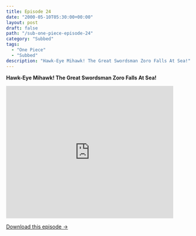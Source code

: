 ```yaml
---
title: Episode 24
date: "2000-05-10T05:30:00+00:00"
layout: post
draft: false
path: "/sub-one-piece-episode-24"
category: "Subbed"
tags:
  - "One Piece"
  - "Subbed"
description: "Hawk-Eye Mihawk! The Great Swordsman Zoro Falls At Sea!"
---
```


**Hawk-Eye Mihawk! The Great Swordsman Zoro Falls At Sea!**

<iframe width="640" height="360" src="https://www.fembed.com/v/4l90nwwxxoq" frameborder="0" marginwidth=0 marginheight=0 scrolling=no allowfullscreen style="max-width:90%;"></iframe>

<a href="http://ouo.io/qs/eCodkFEQ?s=https://www.fembed.com/f/4l90nwwxxoq" class="styled_a">Download this episode →</a>

